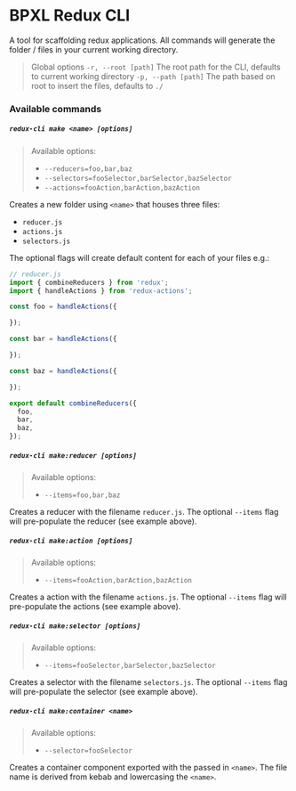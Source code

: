 # BPXL Redux CLI

A tool for scaffolding redux applications. All commands will generate the folder / files in your current working directory.

> Global options
> `-r, --root [path]` The root path for the CLI, defaults to current working directory
> `-p, --path [path]` The path based on root to insert the files, defaults to `./`

### Available commands

##### `redux-cli make <name> [options]`
> Available options:
> - `--reducers=foo,bar,baz`
> - `--selectors=fooSelector,barSelector,bazSelector`
> - `--actions=fooAction,barAction,bazAction`

Creates a new folder using `<name>` that houses three files:
- `reducer.js`
- `actions.js`
- `selectors.js`

The optional flags will create default content for each of your files e.g.:

```javascript
// reducer.js
import { combineReducers } from 'redux';
import { handleActions } from 'redux-actions';

const foo = handleActions({

});

const bar = handleActions({

});

const baz = handleActions({

});

export default combineReducers({
  foo,
  bar,
  baz,
});
```

##### `redux-cli make:reducer [options]`
> Available options:
> - `--items=foo,bar,baz`

Creates a reducer with the filename `reducer.js`. The optional `--items` flag will pre-populate the reducer (see example above).

##### `redux-cli make:action [options]`
> Available options:
> - `--items=fooAction,barAction,bazAction`

Creates a action with the filename `actions.js`. The optional `--items` flag will pre-populate the actions (see example above).

##### `redux-cli make:selector [options]`
> Available options:
> - `--items=fooSelector,barSelector,bazSelector`

Creates a selector with the filename `selectors.js`. The optional `--items` flag will pre-populate the selector (see example above).

##### `redux-cli make:container <name>`
> Available options:
> - `--selector=fooSelector`

Creates a container component exported with the passed in `<name>`. The file name is derived from kebab and lowercasing the `<name>`.
